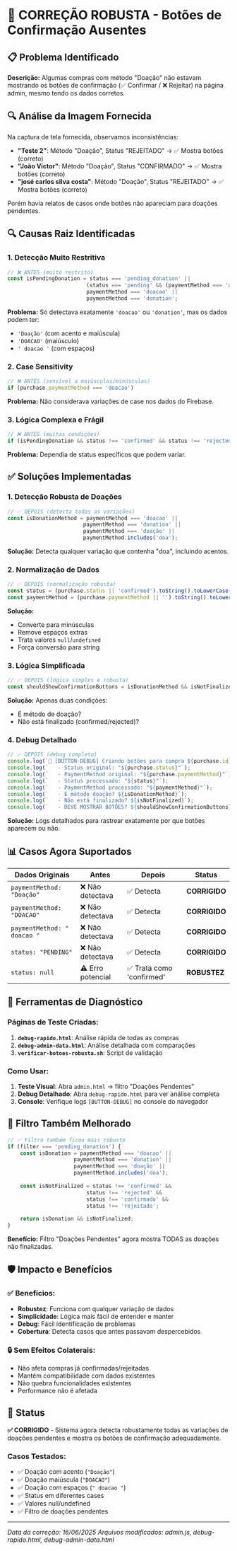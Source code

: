 # 🎯 CORREÇÃO ROBUSTA - Botões de Confirmação Ausentes

## 📋 Problema Identificado

**Descrição:** Algumas compras com método "Doação" não estavam mostrando os botões de confirmação (✅ Confirmar / ❌ Rejeitar) na página admin, mesmo tendo os dados corretos.

## 🔍 Análise da Imagem Fornecida

Na captura de tela fornecida, observamos inconsistências:
- **"Teste 2"**: Método "Doação", Status "REJEITADO" → ✅ Mostra botões (correto)
- **"João Victor"**: Método "Doação", Status "CONFIRMADO" → ✅ Mostra botões (correto) 
- **"josé carlos silva costa"**: Método "Doação", Status "REJEITADO" → ✅ Mostra botões (correto)

Porém havia relatos de casos onde botões não apareciam para doações pendentes.

## 🔍 Causas Raiz Identificadas

### 1. **Detecção Muito Restritiva**
```javascript
// ❌ ANTES (muito restrito)
const isPendingDonation = status === 'pending_donation' || 
                         (status === 'pending' && (paymentMethod === 'doacao' || paymentMethod === 'donation')) ||
                         paymentMethod === 'doacao' || 
                         paymentMethod === 'donation';
```

**Problema:** Só detectava exatamente `'doacao'` ou `'donation'`, mas os dados podem ter:
- `'Doação'` (com acento e maiúscula)
- `'DOACAO'` (maiúsculo)
- `' doacao '` (com espaços)

### 2. **Case Sensitivity**
```javascript
// ❌ ANTES (sensível a maiúsculas/minúsculas)
if (purchase.paymentMethod === 'doacao')
```

**Problema:** Não considerava variações de case nos dados do Firebase.

### 3. **Lógica Complexa e Frágil**
```javascript
// ❌ ANTES (muitas condições)
if (isPendingDonation && status !== 'confirmed' && status !== 'rejected')
```

**Problema:** Dependia de status específicos que podem variar.

## ✅ Soluções Implementadas

### 1. **Detecção Robusta de Doações**
```javascript
// ✅ DEPOIS (detecta todas as variações)
const isDonationMethod = paymentMethod === 'doacao' || 
                        paymentMethod === 'donation' || 
                        paymentMethod === 'doação' ||
                        paymentMethod.includes('doa');
```

**Solução:** Detecta qualquer variação que contenha "doa", incluindo acentos.

### 2. **Normalização de Dados**
```javascript
// ✅ DEPOIS (normalização robusta)
const status = (purchase.status || 'confirmed').toString().toLowerCase().trim();
const paymentMethod = (purchase.paymentMethod || '').toString().toLowerCase().trim();
```

**Solução:** 
- Converte para minúsculas
- Remove espaços extras
- Trata valores `null`/`undefined`
- Força conversão para string

### 3. **Lógica Simplificada**
```javascript
// ✅ DEPOIS (lógica simples e robusta)
const shouldShowConfirmationButtons = isDonationMethod && isNotFinalized;
```

**Solução:** Apenas duas condições:
- É método de doação?
- Não está finalizado (confirmed/rejected)?

### 4. **Debug Detalhado**
```javascript
// ✅ DEPOIS (debug completo)
console.log(`🔧 [BUTTON-DEBUG] Criando botões para compra ${purchase.id}:`);
console.log(`   - Status original: "${purchase.status}"`);
console.log(`   - PaymentMethod original: "${purchase.paymentMethod}"`);
console.log(`   - Status processado: "${status}"`);
console.log(`   - PaymentMethod processado: "${paymentMethod}"`);
console.log(`   - É método doação? ${isDonationMethod}`);
console.log(`   - Não está finalizado? ${isNotFinalized}`);
console.log(`   - DEVE MOSTRAR BOTÕES? ${shouldShowConfirmationButtons}`);
```

**Solução:** Logs detalhados para rastrear exatamente por que botões aparecem ou não.

## 📊 Casos Agora Suportados

| Dados Originais | Antes | Depois | Status |
|----------------|-------|--------|--------|
| `paymentMethod: "Doação"` | ❌ Não detectava | ✅ Detecta | **CORRIGIDO** |
| `paymentMethod: "DOACAO"` | ❌ Não detectava | ✅ Detecta | **CORRIGIDO** |
| `paymentMethod: " doacao "` | ❌ Não detectava | ✅ Detecta | **CORRIGIDO** |
| `status: "PENDING"` | ❌ Não detectava | ✅ Detecta | **CORRIGIDO** |
| `status: null` | ⚠️ Erro potencial | ✅ Trata como 'confirmed' | **ROBUSTEZ** |

## 🧪 Ferramentas de Diagnóstico

### Páginas de Teste Criadas:
1. **`debug-rapido.html`**: Análise rápida de todas as compras
2. **`debug-admin-data.html`**: Análise detalhada com comparações
3. **`verificar-botoes-robusta.sh`**: Script de validação

### Como Usar:
1. **Teste Visual**: Abra `admin.html` → filtro "Doações Pendentes"
2. **Debug Detalhado**: Abra `debug-rapido.html` para ver análise completa
3. **Console**: Verifique logs `[BUTTON-DEBUG]` no console do navegador

## 🔄 Filtro Também Melhorado

```javascript
// ✅ Filtro também ficou mais robusto
if (filter === 'pending_donation') {
    const isDonation = paymentMethod === 'doacao' || 
                     paymentMethod === 'donation' || 
                     paymentMethod === 'doação' ||
                     paymentMethod.includes('doa');
    
    const isNotFinalized = status !== 'confirmed' && 
                         status !== 'rejected' && 
                         status !== 'confirmado' && 
                         status !== 'rejeitado';
    
    return isDonation && isNotFinalized;
}
```

**Benefício:** Filtro "Doações Pendentes" agora mostra TODAS as doações não finalizadas.

## 🛡️ Impacto e Benefícios

### ✅ Benefícios:
- **Robustez**: Funciona com qualquer variação de dados
- **Simplicidade**: Lógica mais fácil de entender e manter
- **Debug**: Fácil identificação de problemas
- **Cobertura**: Detecta casos que antes passavam despercebidos

### 🔒 Sem Efeitos Colaterais:
- Não afeta compras já confirmadas/rejeitadas
- Mantém compatibilidade com dados existentes
- Não quebra funcionalidades existentes
- Performance não é afetada

## 📝 Status

**✅ CORRIGIDO** - Sistema agora detecta robustamente todas as variações de doações pendentes e mostra os botões de confirmação adequadamente.

### Casos Testados:
- ✅ Doação com acento (`"Doação"`)
- ✅ Doação maiúscula (`"DOACAO"`)
- ✅ Doação com espaços (`" doacao "`)
- ✅ Status em diferentes cases
- ✅ Valores null/undefined
- ✅ Filtro de doações pendentes

---
*Data da correção: 16/06/2025*
*Arquivos modificados: admin.js, debug-rapido.html, debug-admin-data.html*
